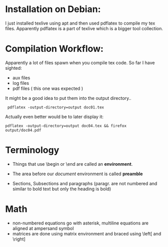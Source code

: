 # Installation on Debian:

I just installed texlive using apt and then used pdflatex to compile my tex files.
Apparently pdflatex is a part of texlive which is a bigger tool collection.

# Compilation Workflow:

Apparently a lot of files spawn when you compile tex code. 
So far I have sighted:
 - aux files
 - log files
 - pdf files ( this one was expected )

 It might be a good idea to put them into the output directory..
 ```
  pdflatex -output-directory=output doc01.tex

 ```
Actually even better would be to later display it:
```
pdflatex -output-directory=output doc04.tex && firefox output/doc04.pdf
```
 # Terminology
 - Things that use \\begin or \\end are called an **environment**.
 
 - The area before our *document* environment is called **preamble**

 - Sections, Subsections and paragraphs 
   (paragr. are not numbered and similar to bold text but only the heading is bold)
# Math

 - non-numbered equations go with asterisk, multiline equations are aligned at ampersand symbol
 - matrices are done using matrix environment and braced using \\left\[ and \\right\]
 


